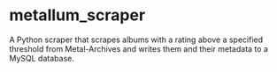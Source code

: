 # metallum_scraper

A Python scraper that scrapes albums with a rating above a specified threshold from Metal-Archives
and writes them and their metadata to a MySQL database.